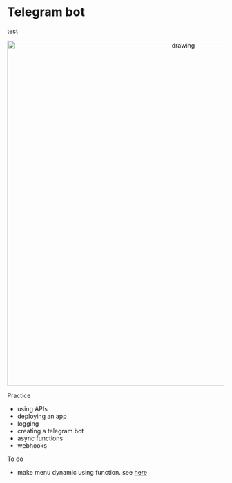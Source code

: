 # Telegram bot
test

<div align="center">
<img src="images/all_time_activity.png" alt="drawing" width="800"/>
</div>


Practice
- using APIs
- deploying an app
- logging
- creating a telegram bot
- async functions
- webhooks


To do
- make menu dynamic using function. see [here](https://github.com/python-telegram-bot/v13.x-wiki/wiki/Code-snippets#build-a-menu-with-buttons)